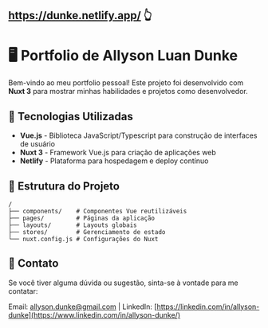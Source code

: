 ## https://dunke.netlify.app/ 👆

# 🖥️ Portfolio de Allyson Luan Dunke

Bem-vindo ao meu portfolio pessoal! Este projeto foi desenvolvido com **Nuxt 3** para mostrar minhas habilidades e projetos como desenvolvedor.

## 🚀 Tecnologias Utilizadas

- **Vue.js** - Biblioteca JavaScript/Typescript para construção de interfaces de usuário
- **Nuxt 3** - Framework Vue.js para criação de aplicações web
- **Netlify** - Plataforma para hospedagem e deploy contínuo

## 📂 Estrutura do Projeto

```plaintext
/
├── components/    # Componentes Vue reutilizáveis
├── pages/         # Páginas da aplicação
├── layouts/       # Layouts globais
├── stores/        # Gerenciamento de estado
└── nuxt.config.js # Configurações do Nuxt
```

## 📧 Contato

Se você tiver alguma dúvida ou sugestão, sinta-se à vontade para me contatar:

Email: allyson.dunke@gmail.com |
LinkedIn: [https://linkedin.com/in/allyson-dunke](https://www.linkedin.com/in/allyson-dunke/)
